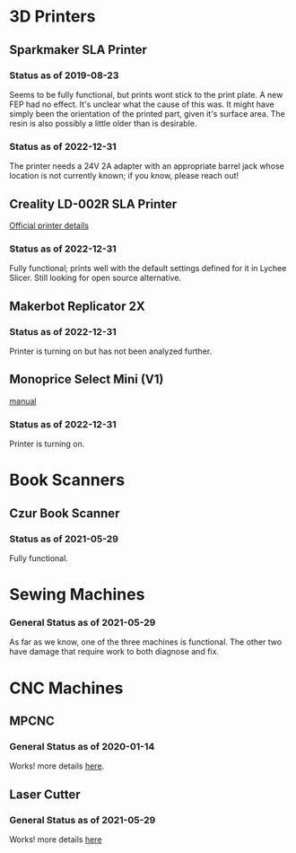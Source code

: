 <!-- TITLE: Tools -->
<!-- SUBTITLE: A brief list of some tools and their status -->

# 3D Printers
## Sparkmaker SLA Printer
### Status as of 2019-08-23
Seems to be fully functional, but prints wont stick to the print plate. A new FEP had no effect. It's unclear what the cause of this was. It might have simply been the orientation of the printed part, given it's surface area. The resin is also possibly a little older than is desirable.
### Status as of 2022-12-31
The printer needs a 24V 2A adapter with an appropriate barrel jack whose location is not currently known; if you know, please reach out!

## Creality LD-002R SLA Printer
[Official printer details](https://www.creality3dofficial.com/products/ld-002r-lcd-resin-3d-printer)
### Status as of 2022-12-31
Fully functional; prints well with the default settings defined for it in Lychee Slicer. Still looking for open source alternative.

## Makerbot Replicator 2X
### Status as of 2022-12-31
Printer is turning on but has not been analyzed further.
## Monoprice Select Mini (V1)
[manual](https://downloads.monoprice.com/files/manuals/15365_Manual_170509.pdf)
### Status as of 2022-12-31
Printer is turning on.

# Book Scanners
## Czur Book Scanner
### Status as of 2021-05-29
Fully functional.

# Sewing Machines
### General Status as of 2021-05-29
As far as we know, one of the three machines is functional. The other two have damage that require work to both diagnose and fix.

# CNC Machines
## MPCNC
### General Status as of 2020-01-14
Works! more details [here](/tools/mpcnc).

## Laser Cutter
### General Status as of 2021-05-29
Works! more details [here](/tools/lasercutter)